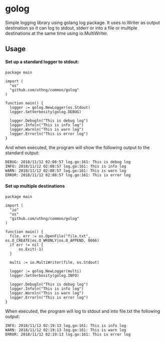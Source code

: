 # golog
Simple logging library using golang log package. It uses io.Writer as output destination so it can log to stdout, stderr
or into a file or multiple destinations at the same time using io.MultiWriter.

## Usage

#### Set up a standard logger to stdout:

```
package main

import (
  "os"
  "github.com/uthng/common/golog"
)

function main() {
  logger := golog.NewLogger(os.Stdout)
  logger.SetVerbosity(golog.DEBUG)

  logger.Debugln("This is debug log")
  logger.Infoln("This is info log")
  logger.Warnln("This is warn log")
  logger.Errorln("This is error log")
}
```

And when executed, the program will show the following output to the standard output:

```
DEBUG: 2018/11/12 02:08:57 log.go:161: This is debug log
INFO: 2018/11/12 02:08:57 log.go:161: This is info log
WARN: 2018/11/12 02:08:57 log.go:161: This is warn log
ERROR: 2018/11/12 02:08:57 log.go:161: This is error log
```

#### Set up multiple destinations
```
package main

import (
  "io"
  "os"
  "github.com/uthng/common/golog"
)

function main() {
  file, err := os.OpenFile("file.txt", os.O_CREATE|os.O_WRONLY|os.O_APPEND, 0666)
  if err != nil {
	  os.Exit(-1)
  }

  multi := io.MultiWriter(file, os.Stdout)

  logger := golog.NewLogger(multi)
  logger.SetVerbosity(golog.INFO)
  
  logger.Debugln("This is debug log")
  logger.Infoln("This is info log")
  logger.Warnln("This is warn log")
  logger.Errorln("This is error log")
}
```

When executed, the program will log to stdout and into file.txt the following output:

```
INFO: 2018/11/12 02:19:13 log.go:161: This is info log
WARN: 2018/11/12 02:19:13 log.go:161: This is warn log
ERROR: 2018/11/12 02:19:13 log.go:161: This is error log
```
